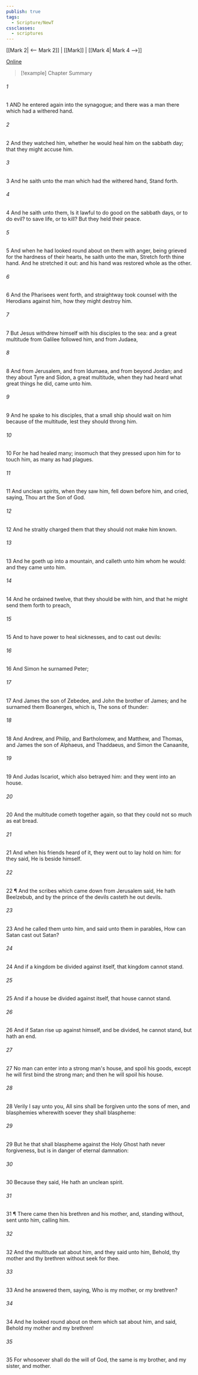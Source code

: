 ```yaml
---
publish: true
tags:
  - Scripture/NewT
cssclasses:
  - scriptures
---
```

[[Mark 2| <-- Mark 2]] | [[Mark]] | [[Mark 4| Mark 4 -->]]

[Online](https://churchofjesuschrist.org/study/scriptures/nt/mark/3?lang=eng)

>[!example] Chapter Summary
>
###### 1
1 AND he entered again into the synagogue; and there was a man there which had a withered hand.
###### 2
2 And they watched him, whether he would heal him on the sabbath day; that they might accuse him.
###### 3
3 And he saith unto the man which had the withered hand, Stand forth.
###### 4
4 And he saith unto them, Is it lawful to do good on the sabbath days, or to do evil? to save life, or to kill? But they held their peace.
###### 5
5 And when he had looked round about on them with anger, being grieved for the hardness of their hearts, he saith unto the man, Stretch forth thine hand. And he stretched it out: and his hand was restored whole as the other.
###### 6
6 And the Pharisees went forth, and straightway took counsel with the Herodians against him, how they might destroy him.
###### 7
7 But Jesus withdrew himself with his disciples to the sea: and a great multitude from Galilee followed him, and from Judaea,
###### 8
8 And from Jerusalem, and from Idumaea, and from beyond Jordan; and they about Tyre and Sidon, a great multitude, when they had heard what great things he did, came unto him.
###### 9
9 And he spake to his disciples, that a small ship should wait on him because of the multitude, lest they should throng him.
###### 10
10 For he had healed many; insomuch that they pressed upon him for to touch him, as many as had plagues.
###### 11
11 And unclean spirits, when they saw him, fell down before him, and cried, saying, Thou art the Son of God.
###### 12
12 And he straitly charged them that they should not make him known.
###### 13
13 And he goeth up into a mountain, and calleth unto him whom he would: and they came unto him.
###### 14
14 And he ordained twelve, that they should be with him, and that he might send them forth to preach,
###### 15
15 And to have power to heal sicknesses, and to cast out devils:
###### 16
16 And Simon he surnamed Peter;
###### 17
17 And James the son of Zebedee, and John the brother of James; and he surnamed them Boanerges, which is, The sons of thunder:
###### 18
18 And Andrew, and Philip, and Bartholomew, and Matthew, and Thomas, and James the son of Alphaeus, and Thaddaeus, and Simon the Canaanite,
###### 19
19 And Judas Iscariot, which also betrayed him: and they went into an house.
###### 20
20 And the multitude cometh together again, so that they could not so much as eat bread.
###### 21
21 And when his friends heard of it, they went out to lay hold on him: for they said, He is beside himself.
###### 22
22 ¶ And the scribes which came down from Jerusalem said, He hath Beelzebub, and by the prince of the devils casteth he out devils.
###### 23
23 And he called them unto him, and said unto them in parables, How can Satan cast out Satan?
###### 24
24 And if a kingdom be divided against itself, that kingdom cannot stand.
###### 25
25 And if a house be divided against itself, that house cannot stand.
###### 26
26 And if Satan rise up against himself, and be divided, he cannot stand, but hath an end.
###### 27
27 No man can enter into a strong man's house, and spoil his goods, except he will first bind the strong man; and then he will spoil his house.
###### 28
28 Verily I say unto you, All sins shall be forgiven unto the sons of men, and blasphemies wherewith soever they shall blaspheme:
###### 29
29 But he that shall blaspheme against the Holy Ghost hath never forgiveness, but is in danger of eternal damnation:
###### 30
30 Because they said, He hath an unclean spirit.
###### 31
31 ¶ There came then his brethren and his mother, and, standing without, sent unto him, calling him.
###### 32
32 And the multitude sat about him, and they said unto him, Behold, thy mother and thy brethren without seek for thee.
###### 33
33 And he answered them, saying, Who is my mother, or my brethren?
###### 34
34 And he looked round about on them which sat about him, and said, Behold my mother and my brethren!
###### 35
35 For whosoever shall do the will of God, the same is my brother, and my sister, and mother.



